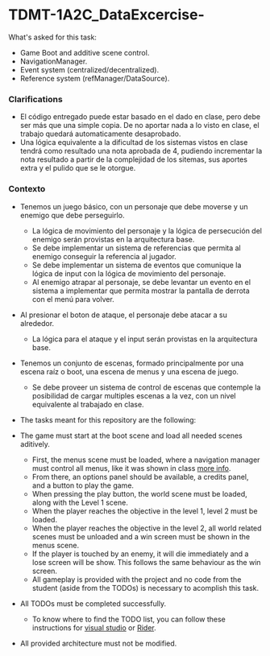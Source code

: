 # TDMT-1A2C_DataExcercise-
What's asked for this task:
- Game Boot and additive scene control.
- NavigationManager.
- Event system (centralized/decentralized).
- Reference system (refManager/DataSource).
### Clarifications
- El código entregado puede estar basado en el dado en clase, pero debe ser más que una simple copia. De no aportar nada a lo visto en clase, el trabajo quedará automaticamente desaprobado.
- Una lógica equivalente a la dificultad de los sistemas vistos en clase tendrá como resultado una nota aprobada de 4, pudiendo incrementar la nota resultado a partir de la complejidad de los sitemas, sus aportes extra y el pulido que se le otorgue.
### Contexto
- Tenemos un juego básico, con un personaje que debe moverse y un enemigo que debe perseguirlo.
    - La lógica de movimiento del personaje y la lógica de persecución del enemigo serán provistas en la arquitectura base.
    - Se debe implementar un sistema de referencias que permita al enemigo conseguir la referencia al jugador.
    - Se debe implementar un sistema de eventos que comunique la lógica de input con la lógica de movimiento del personaje.
    - Al enemigo atrapar al personaje, se debe levantar un evento en el sistema a implementar que permita mostrar la pantalla de derrota con el menú para volver.
- Al presionar el boton de ataque, el personaje debe atacar a su alrededor.
    - La lógica para el ataque y el input serán provistas en la arquitectura base.
- Tenemos un conjunto de escenas, formado principalmente por una escena raíz o boot, una escena de menus y una escena de juego.
    - Se debe proveer un sistema de control de escenas que contemple la posibilidad de cargar multiples escenas a la vez, con un nivel equivalente al trabajado en clase.
 
- The tasks meant for this repository are the following:
- The game must start at the boot scene and load all needed scenes aditively.
    - First, the menus scene must be loaded, where a navigation manager must control all menus, like it was shown in class [more info](https://github.com/jvarelaaloisio/TDMT-1A2C_Navigation).
    - From there, an options panel should be available, a credits panel, and a button to play the game.
    - When pressing the play button, the world scene must be loaded, along with the Level 1 scene.
    - When the player reaches the objective in the level 1, level 2 must be loaded.
    - When the player reaches the objective in the level 2, all world related scenes must be unloaded and a win screen must be shown in the menus scene.
    - If the player is touched by an enemy, it will die immediately and a lose screen will be show. This follows the same behaviour as the win screen.
    - All gameplay is provided with the project and no code from the student (aside from the TODOs) is necessary to acomplish this task.
- All TODOs must be completed successfully.
    -  To know where to find the TODO list, you can follow these instructions for [visual studio](https://learn.microsoft.com/en-us/visualstudio/ide/using-the-task-list?view=vs-2022) or [Rider](https://www.jetbrains.com/help/rider/Navigation_and_Search__Navigating_Between_To_do_Items.html).
- All provided architecture must not be modified.
